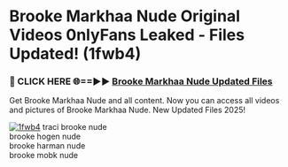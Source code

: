 # Brooke Markhaa Nude Original Videos 0nlyFans Leaked - Files Updated! (1fwb4)

<h3>🔴 CLICK HERE 🌐==►► <a href="https://tinyurl.com/4mcuefdz" rel="nofollow">Brooke Markhaa Nude Updated Files</a></h3>

Get Brooke Markhaa Nude and all content. Now you can access all videos and pictures of Brooke Markhaa Nude. New Updated Files 2025!

[![1fwb4](https://i.imgur.com/StAQSOY.gif)](https://tinyurl.com/4mcuefdz)
traci brooke nude<br>
brooke hogen nude<br>
brooke harman nude<br>
brooke mobk nude